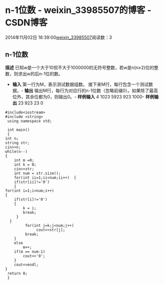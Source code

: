 # n-1位数 - weixin_33985507的博客 - CSDN博客
2014年11月02日 16:39:00[weixin_33985507](https://me.csdn.net/weixin_33985507)阅读数：3
## n-1位数
**描述**
已知w是一个大于10但不大于1000000的无符号整数，若w是n(n≥2)位的整数，则求出w的后n-1位的数。
- **输入**
第一行为M，表示测试数据组数。 接下来M行，每行包含一个测试数据。- **输出**
输出M行，每行为对应行的n-1位数（忽略前缀0）。如果除了最高位外，其余位都为0，则输出0。- **样例输入**
4
1023
5923
923
1000- **样例输出**
23
923
23
0
```
#include<iostream>
#include <string>
 using namespace std;
 
 int main()
 {
int n;
string str;
cin>>n;
while(n--)
{
    int m =0;
    int k = 0;
    cin>>str;
    int num = str.size();
    for(int ii=1;ii<num;ii++)  {
    if(str[ii]!='0')
    {
for(int i=1;i<num;i++)
{
    if(str[i]!='0')
    {
        k = i;
        break;
     }
  }           
         for(int j=k;j<num;j++)
              cout<<str[j];
         break;
    }
    else 
        m++;
    if(m == num-1)
        cout<<'0';
    }
    cout<<endl;
}
 return 0;
 }
```
